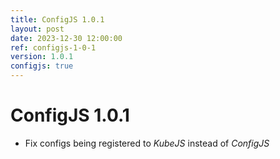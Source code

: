 ```yaml
---
title: ConfigJS 1.0.1
layout: post
date: 2023-12-30 12:00:00
ref: configjs-1-0-1
version: 1.0.1
configjs: true
---
```


# ConfigJS 1.0.1

- Fix configs being registered to *KubeJS* instead of *ConfigJS*
